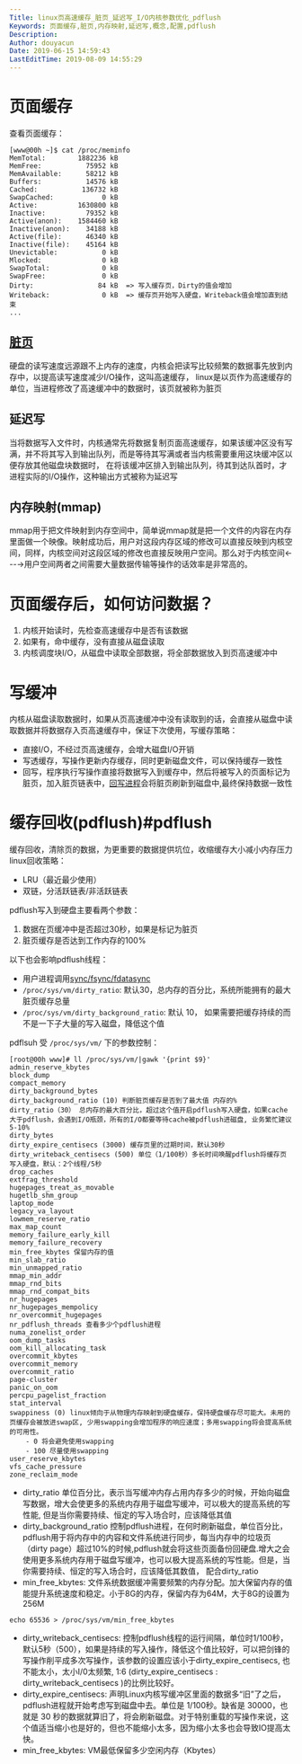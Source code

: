 ```yaml
---
Title: linux页高速缓存_脏页_延迟写_I/O内核参数优化_pdflush
Keywords: 页面缓存,脏页,内存映射,延迟写,概念,配置,pdflush
Description: 
Author: douyacun
Date: 2019-06-15 14:59:43
LastEditTime: 2019-08-09 14:55:29
---
```


# 页面缓存

查看页面缓存：
```shell
[www@00h ~]$ cat /proc/meminfo
MemTotal:        1882236 kB
MemFree:           75952 kB
MemAvailable:      58212 kB
Buffers:           14576 kB
Cached:           136732 kB
SwapCached:            0 kB
Active:          1630800 kB
Inactive:          79352 kB
Active(anon):    1584460 kB
Inactive(anon):    34188 kB
Active(file):      46340 kB
Inactive(file):    45164 kB
Unevictable:           0 kB
Mlocked:               0 kB
SwapTotal:             0 kB
SwapFree:              0 kB
Dirty:                84 kB  => 写入缓存页，Dirty的值会增加
Writeback:             0 kB  => 缓存页开始写入硬盘，Writeback值会增加直到结束
...
```

## [脏页](#dirty_page)

硬盘的读写速度远源跟不上内存的速度，内核会把读写比较频繁的数据事先放到内存中，以提高读写速度减少I/O操作，这叫高速缓存，
linux是以页作为高速缓存的单位，当进程修改了高速缓冲中的数据时，该页就被称为脏页

## 延迟写

当将数据写入文件时，内核通常先将数据复制页面高速缓存，如果该缓冲区没有写满，并不将其写入到输出队列，而是等待其写满或者当内核需要重用这块缓冲区以便存放其他磁盘块数据时，
在将该缓冲区排入到输出队列，待其到达队首时，才进程实际的I/O操作，这种输出方式被称为延迟写

## 内存映射(mmap)

mmap用于把文件映射到内存空间中，简单说mmap就是把一个文件的内容在内存里面做一个映像。映射成功后，用户对这段内存区域的修改可以直接反映到内核空间，同样，内核空间对这段区域的修改也直接反映用户空间。那么对于内核空间<---->用户空间两者之间需要大量数据传输等操作的话效率是非常高的。

# 页面缓存后，如何访问数据？

1. 内核开始读时，先检查高速缓存中是否有该数据
2. 如果有，命中缓存，没有直接从磁盘读取
3. 内核调度块I/O，从磁盘中读取全部数据，将全部数据放入到页高速缓冲中


# 写缓冲

内核从磁盘读取数据时，如果从页高速缓冲中没有读取到的话，会直接从磁盘中读取数据并将数据存入页高速缓存中，保证下次使用，写缓存策略：
- 直接I/O，不经过页高速缓存，会增大磁盘I/O开销
- 写透缓存，写操作更新内存缓存，同时更新磁盘文件，可以保持缓存一致性
- 回写，程序执行写操作直接将数据写入到缓存中，然后将被写入的页面标记为脏页，加入脏页链表中，[回写进程](/linux/页缓存.md#pdflush)会将脏页刷新到磁盘中,最终保持数据一致性

# 缓存回收(pdflush)#pdflush
缓存回收，清除页的数据，为更重要的数据提供坑位，收缩缓存大小减小内存压力
linux回收策略：
- LRU（最近最少使用）
- 双链，分活跃链表/非活跃链表

pdflush写入到硬盘主要看两个参数：
1. 数据在页缓冲中是否超过30秒，如果是标记为脏页
2. 脏页缓存是否达到工作内存的100%

以下也会影响pdflush线程：
- 用户进程调用[sync/fsync/fdatasync](/linux/sync_fsync_fdatasync.md)
- `/proc/sys/vm/dirty_ratio`: 默认30，总内存的百分比，系统所能拥有的最大脏页缓存总量
- `/proc/sys/vm/dirty_background_ratio`: 默认 10， 如果需要把缓存持续的而不是一下子大量的写入磁盘，降低这个值

pdflsuh 受 `/proc/sys/vm/` 下的参数控制：
```
[root@00h www]# ll /proc/sys/vm/|gawk '{print $9}'
admin_reserve_kbytes
block_dump
compact_memory 
dirty_background_bytes
dirty_background_ratio (10) 判断脏页缓存是否到了最大值 内存的%
dirty_ratio（30） 总内存的最大百分比，超过这个值开启pdflush写入硬盘，如果cache大于pdflush，会遇到I/O瓶颈，所有的I/O都要等待cache被pdflush进磁盘, 业务繁忙建议5-10%
dirty_bytes
dirty_expire_centisecs (3000) 缓存页里的过期时间，默认30秒
dirty_writeback_centisecs (500) 单位（1/100秒）多长时间唤醒pdflush将缓存页写入硬盘，默认：2个线程/5秒
drop_caches
extfrag_threshold
hugepages_treat_as_movable
hugetlb_shm_group
laptop_mode
legacy_va_layout
lowmem_reserve_ratio
max_map_count
memory_failure_early_kill
memory_failure_recovery
min_free_kbytes 保留内存的值
min_slab_ratio
min_unmapped_ratio
mmap_min_addr
mmap_rnd_bits
mmap_rnd_compat_bits
nr_hugepages
nr_hugepages_mempolicy
nr_overcommit_hugepages
nr_pdflush_threads 查看多少个pdflush进程
numa_zonelist_order
oom_dump_tasks
oom_kill_allocating_task
overcommit_kbytes
overcommit_memory
overcommit_ratio
page-cluster
panic_on_oom
percpu_pagelist_fraction
stat_interval
swappiness (0) linux倾向于从物理内存映射到硬盘缓存，保持硬盘缓存尽可能大。未用的页缓存会被放进swap区, 少用swapping会增加程序的响应速度；多用swapping将会提高系统的可用性。
    - 0 将会避免使用swapping
    - 100 尽量使用swapping
user_reserve_kbytes
vfs_cache_pressure
zone_reclaim_mode
```


- dirty_ratio 单位百分比，表示当写缓冲内存占用内存多少的时候，开始向磁盘写数据，增大会使更多的系统内存用于磁盘写缓冲，可以极大的提高系统的写性能, 但是当你需要持续、恒定的写入场合时，应该降低其值
- dirty_background_ratio 控制pdflush进程，在何时刷新磁盘，单位百分比，pdflush用于将内存中的内容和文件系统进行同步，每当内存中的垃圾页（dirty page）超过10%的时候,pdflush就会将这些页面备份回硬盘.增大之会使用更多系统内存用于磁盘写缓冲，也可以极大提高系统的写性能。但是，当你需要持续、恒定的写入场合时，应该降低其数值， 配合dirty_ratio
- min_free_kbytes: 文件系统数据缓冲需要频繁的内存分配。加大保留内存的值能提升系统速度和稳定。小于8G的内存，保留内存为64M，大于8G的设置为256M
```
echo 65536 > /proc/sys/vm/min_free_kbytes
```
- dirty_writeback_centisecs: 控制pdflush线程的运行间隔，单位时1/100秒，默认5秒（500），如果是持续的写入操作，降低这个值比较好，可以把剑锋的写操作削平成多次写操作，该参数的设置应该小于dirty_expire_centisecs, 也不能太小，太小I/0太频繁, 1:6 (dirty_expire_centisecs  : dirty_writeback_centisecs )的比例比较好。
- dirty_expire_centisecs: 声明Linux内核写缓冲区里面的数据多“旧”了之后，pdflush进程就开始考虑写到磁盘中去。单位是 1/100秒。缺省是 30000，也就是 30 秒的数据就算旧了，将会刷新磁盘。对于特别重载的写操作来说，这个值适当缩小也是好的，但也不能缩小太多，因为缩小太多也会导致IO提高太快。
- min_free_kbytes: VM最低保留多少空闲内存（Kbytes）

